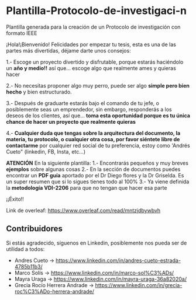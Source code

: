 # Plantilla-Protocolo-de-investigaci-n
Plantilla generada para la creación de un Protocolo de investigación con formato IEEE

¡Hola!¡Bienvenido! 
Felicidades por empezar tu tesis, esta es una de las partes más divertidas, déjame darte unos consejos:

  1.- Escoge un proyecto divertido y disfrutable, porque estarás haciéndolo un **año y medio!!** así que... escoge algo que realmente ames y quieras hacer
  
  2.- No necesitas proponer algo muy perro, puede ser algo **simple pero bien hecho** y bien estructurado.
  
  3.- Después de graduarte estarás bajo el comando de tu jefe, o posiblemente seas un emprendedor, sin embargo, responderás a los deseos de los clientes, así que... **toma esta oportunidad porque es tu única chance de hacer un proyecto que realmente quieras**
  
  4.- **Cualquier duda que tengas sobre la arquitectura del documento, la materia, tu protocolo, o cualquier otra cosa, por favor siéntete libre de contactarme** por cualquier red social de tu preferencia, estoy como 'Andrés Cueto" (linkedin, FB, Insta, etc...) 

**ATENCIÓN**
En la siguiente plantilla:
  1.- Encontrarás pequeños y muy breves **ejemplos** sobre algunas cosas
  2.- En la sección de documentos puedes encontrar un **PDF guía** aportado por el Dr Diego flores y la Dr Griselda. Es un super resumen que si lo sigues tienes todo al 100%
  3.- Ya viene definida la **metodología VDI-2206** para que no tengan que hacer esa parte
    
    
¡¡Éxito!!

Link de overleaf: https://www.overleaf.com/read/mntzjdbywbvh


## Contribuidores

Si estás agradecido, síguenos en Linkedin, posiblemente nos pueda ser de utilidad a todos:

- Andres Cueto -> https://www.linkedin.com/in/andres-cueto-estrada-4785b11b3/
- Marco Solís -> https://www.linkedin.com/in/marco-sol%C3%ADs/
- Mayra Uraga -> https://www.linkedin.com/in/mayra-uraga-36a82020a/
- Grecia Rocío Herrera Andrade -> https://www.linkedin.com/in/grecia-roc%C3%ADo-herrera-andrade/
